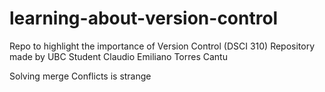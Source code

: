 # learning-about-version-control
Repo to highlight the importance of Version Control (DSCI 310)
Repository made by UBC Student Claudio Emiliano Torres Cantu

Solving merge Conflicts is strange
